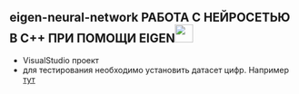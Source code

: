 eigen-neural-network
РАБОТА С НЕЙРОСЕТЬЮ В C++ ПРИ ПОМОЩИ EIGEN<img src="https://eigen.tuxfamily.org/images/Eigen_Silly_Professor_135x135.png" width="32">
------------------------------------------



- VisualStudio проект
- для тестирования необходимо установить датасет цифр. Например [тут][1]

[1]: https://github.com/pjreddie/mnist-csv-png

[logo]: https://github.com/predbannikov/readMetaData/blob/master/screenshot.png
 "работа программы"
